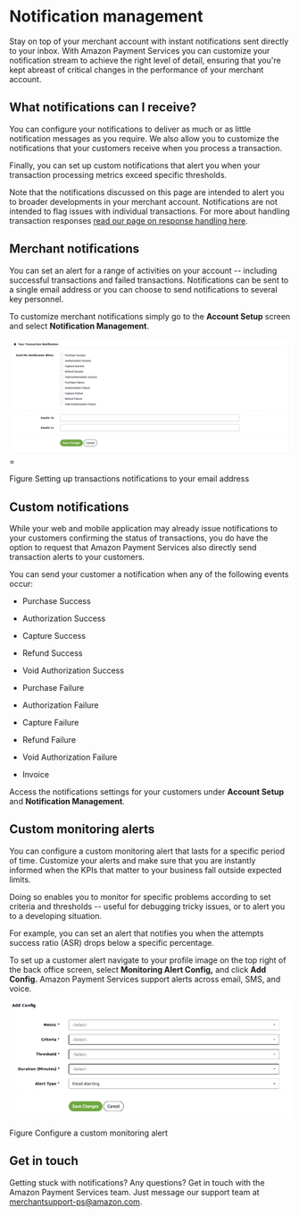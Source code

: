 Notification management
=======================

Stay on top of your merchant account with instant notifications sent
directly to your inbox. With Amazon Payment Services you can customize
your notification stream to achieve the right level of detail, ensuring
that you're kept abreast of critical changes in the performance of your
merchant account.

What notifications can I receive?
---------------------------------

You can configure your notifications to deliver as much or as little
notification messages as you require. We also allow you to customize the
notifications that your customers receive when you process a
transaction.

Finally, you can set up custom notifications that alert you when your
transaction processing metrics exceed specific thresholds.

Note that the notifications discussed on this page are intended to alert
you to broader developments in your merchant account. Notifications are
not intended to flag issues with individual transactions. For more about
handling transaction responses [read our page on response handling
here](38.md).

Merchant notifications
----------------------

You can set an alert for a range of activities on your account --
including successful transactions and failed transactions. Notifications
can be sent to a single email address or you can choose to send
notifications to several key personnel.

To customize merchant notifications simply go to the **Account Setup**
screen and select **Notification Management**.

![](images/64-1.png)=

Figure Setting up transactions notifications to your email address

Custom notifications
--------------------

While your web and mobile application may already issue notifications to
your customers confirming the status of transactions, you do have the
option to request that Amazon Payment Services also directly send
transaction alerts to your customers.

You can send your customer a notification when any of the following
events occur:

-   Purchase Success

-   Authorization Success

-   Capture Success

-   Refund Success

-   Void Authorization Success

-   Purchase Failure

-   Authorization Failure

-   Capture Failure

-   Refund Failure

-   Void Authorization Failure

-   Invoice

Access the notifications settings for your customers under **Account
Setup** and **Notification Management**.

Custom monitoring alerts
------------------------

You can configure a custom monitoring alert that lasts for a specific
period of time. Customize your alerts and make sure that you are
instantly informed when the KPIs that matter to your business fall
outside expected limits.

Doing so enables you to monitor for specific problems according to set
criteria and thresholds -- useful for debugging tricky issues, or to
alert you to a developing situation.

For example, you can set an alert that notifies you when the attempts
success ratio (ASR) drops below a specific percentage.

To set up a customer alert navigate to your profile image on the top
right of the back office screen, select **Monitoring Alert Config,** and
click **Add Config.** Amazon Payment Services support alerts across
email, SMS, and voice.

![](images/64-2.png)

Figure Configure a custom monitoring alert

Get in touch
------------

Getting stuck with notifications? Any questions? Get in touch with the
Amazon Payment Services team. Just message our support team at
<merchantsupport-ps@amazon.com>.
